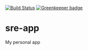 [![Build Status](https://travis-ci.com/srenault/sre-app.svg?branch=master)](https://travis-ci.com/srenault/sre-app) [![Greenkeeper badge](https://badges.greenkeeper.io/srenault/sre-app.svg)](https://greenkeeper.io/)

# sre-app
My personal app
